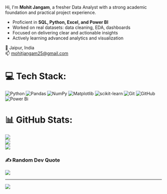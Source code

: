 

Hi, I'm **Mohit Jangam**, a fresher Data Analyst with a strong academic foundation and practical project experience.

- Proficient in **SQL, Python, Excel, and Power BI**
- Worked on real datasets: data cleaning, EDA, dashboards
- Focused on delivering clear and actionable insights
- Actively learning advanced analytics and visualization

📍 Jaipur, India  
📫 mohitjangam25@gmail.com



# 💻 Tech Stack:
![Python](https://img.shields.io/badge/python-3670A0?style=for-the-badge&logo=python&logoColor=ffdd54) ![Pandas](https://img.shields.io/badge/pandas-%23150458.svg?style=for-the-badge&logo=pandas&logoColor=white) ![NumPy](https://img.shields.io/badge/numpy-%23013243.svg?style=for-the-badge&logo=numpy&logoColor=white) ![Matplotlib](https://img.shields.io/badge/Matplotlib-%23ffffff.svg?style=for-the-badge&logo=Matplotlib&logoColor=black) ![scikit-learn](https://img.shields.io/badge/scikit--learn-%23F7931E.svg?style=for-the-badge&logo=scikit-learn&logoColor=white) ![Git](https://img.shields.io/badge/git-%23F05033.svg?style=for-the-badge&logo=git&logoColor=white) ![GitHub](https://img.shields.io/badge/github-%23121011.svg?style=for-the-badge&logo=github&logoColor=white) ![Power Bi](https://img.shields.io/badge/power_bi-F2C811?style=for-the-badge&logo=powerbi&logoColor=black)
# 📊 GitHub Stats:
![](https://github-readme-stats.vercel.app/api?username=mohitjangam&theme=dark&hide_border=false&include_all_commits=false&count_private=false)<br/>
![](https://nirzak-streak-stats.vercel.app/?user=mohitjangam&theme=dark&hide_border=false)<br/>
![](https://github-readme-stats.vercel.app/api/top-langs/?username=mohitjangam&theme=dark&hide_border=false&include_all_commits=false&count_private=false&layout=compact)

### ✍️ Random Dev Quote
![](https://quotes-github-readme.vercel.app/api?type=horizontal&theme=radical)

---
[![](https://visitcount.itsvg.in/api?id=mohitjangam&icon=0&color=0)](https://visitcount.itsvg.in)

<!-- Proudly created with GPRM ( https://gprm.itsvg.in ) -->
